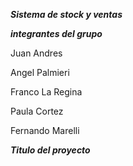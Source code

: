 ***Sistema de stock y ventas***

***integrantes del grupo***

Juan Andres

Angel Palmieri

Franco La Regina

Paula Cortez

Fernando Marelli


***Titulo del proyecto*** 
